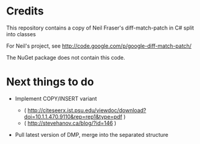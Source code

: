 Credits
=======

This repository contains a copy of Neil Fraser's diff-match-patch in C# split into classes

For Neil's project, see http://code.google.com/p/google-diff-match-patch/

The NuGet package does not contain this code.


Next things to do
=================

* Implement COPY/INSERT variant
    * ( http://citeseerx.ist.psu.edu/viewdoc/download?doi=10.1.1.470.9110&rep=rep1&type=pdf )
    * ( http://stevehanov.ca/blog/?id=146 ) 

* Pull latest version of DMP, merge into the separated structure

